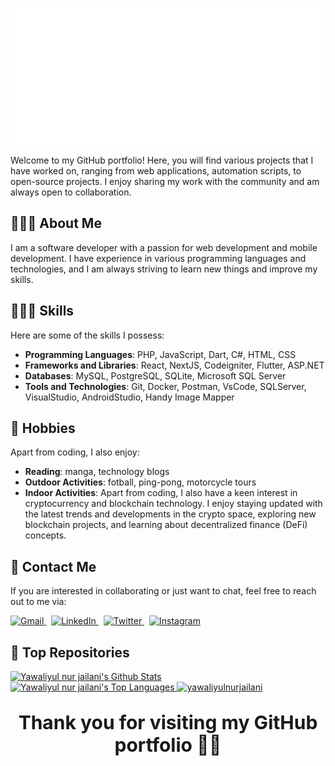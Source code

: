 <p align="center">
  <img src="assets/title.svg">
</p>

Welcome to my GitHub portfolio! Here, you will find various projects that I have worked on, ranging from web applications, automation scripts, to open-source projects. I enjoy sharing my work with the community and am always open to collaboration.

<!--## 📒 Table of Contents

- [About Me](#about-me)
- [Skills](#skills)
- [Hobbies](#hobbies)
- [Contact Me](#contact-me)
- [Top Repositories](#contact-me)
- [Links](#skills)-->

## 🙎🏻‍♂️ About Me
<p align="left">
I am a software developer with a passion for web development and mobile development. I have experience in various programming languages and technologies, and I am always striving to learn new things and improve my skills.
</p>

## 👨🏻‍💻 Skills
Here are some of the skills I possess:

- **Programming Languages**: PHP, JavaScript, Dart, C#, HTML, CSS
- **Frameworks and Libraries**: React, NextJS, Codeigniter, Flutter, ASP.NET
- **Databases**: MySQL, PostgreSQL, SQLite, Microsoft SQL Server
- **Tools and Technologies**: Git, Docker, Postman, VsCode, SQLServer, VisualStudio, AndroidStudio, Handy Image Mapper

## 🌟 Hobbies
Apart from coding, I also enjoy:

- **Reading**: manga, technology blogs
- **Outdoor Activities**: fotball, ping-pong, motorcycle tours
- **Indoor Activities**: Apart from coding, I also have a keen interest in cryptocurrency and blockchain technology. I enjoy staying updated with the latest trends and developments in the crypto space, exploring new blockchain projects, and learning about decentralized finance (DeFi) concepts.

## 📲 Contact Me
If you are interested in collaborating or just want to chat, feel free to reach out to me via:
<p align="left">
  <a href="mailto:yawaliyulnurjailani@gmail.com">
    <img src="https://skillicons.dev/icons?i=gmail" title="Gmail"/>
  </a>
  &nbsp;
  <a href="https://www.linkedin.com/in/yawaliyulnurjailani">
    <img src="https://skillicons.dev/icons?i=linkedin" title="LinkedIn"/>
  </a>
  &nbsp;
  <a href="#">
    <img src="https://skillicons.dev/icons?i=twitter" title="Twitter"/>
  </a>
  &nbsp;
  <a href="#">
    <img src="https://skillicons.dev/icons?i=instagram" title="Instagram"/>
  </a>
</p>

<!--## 🔗 Links
- [Portfolio Website](https://github.com/yawaliyulnurjailani/yawaliyulnurjailani)
- [Blog](https://github.com/yawaliyulnurjailani/yawaliyulnurjailani)-->
## 🔮 Top Repositories

<a>
  <a href="https://github.com/yawaliyulnurjailani">
    <img alt="Yawaliyul nur jailani's Github Stats" src="https://github-readme-stats.vercel.app/api?username=yawaliyulnurjailani&show_icons=true&locale=en&layout=compact&theme=radical" height="192px" width="29%"/>
  </a>
  <a href="https://github.com/yawaliyulnurjailani">
    <img alt="Yawaliyul nur jailani's Top Languages" src="https://github-readme-streak-stats.herokuapp.com/?user=yawaliyulnurjailani&show_icons=true&locale=en&layout=compact&theme=radical" height="192px" width="40%"/>
  </a>
  <a href="https://github.com/yawaliyulnurjailani">
    <img alt="yawaliyulnurjailani" src="https://github-readme-stats.vercel.app/api/top-langs/?username=yawaliyulnurjailani&show_icons=true&locale=en&layout=compact&theme=radical" height="192px" width="29%"/>
  </a>
</a>

<br>

### <p align="center" style="font-size:30px;"><strong>Thank you for visiting my GitHub portfolio 🙇🏻</strong></p>

